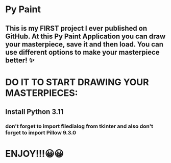 # Py Paint
## This is my FIRST project I ever published on GitHub. At this Py Paint Application you can draw your masterpiece, save it and then load. You can use different options to make your masterpiece better! ✨
# DO IT TO START DRAWING YOUR MASTERPIECES:
## Install Python 3.11
### don't forget to import filedialog from tkinter and also don't forget to import Pillow 9.3.0
# ENJOY!!!😀😀
